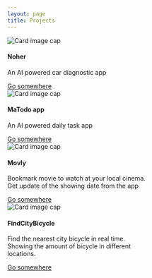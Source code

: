```yaml
---
layout: page
title: Projects
---
```

<head>
  <link 
    rel="stylesheet" 
    href="https://maxcdn.bootstrapcdn.com/bootstrap/4.0.0-beta.2/css/bootstrap.min.css" 
    integrity="sha384-PsH8R72JQ3SOdhVi3uxftmaW6Vc51MKb0q5P2rRUpPvrszuE4W1povHYgTpBfshb" 
    crossorigin="anonymous">
</head>
<div class="container">
  <div class="row justify-content-between project-row">
    <div class="col-4">
      <div class="card" style="width: 20rem;">
        <img class="card-img-top" src="..." alt="Card image cap">
        <div class="card-body">
          <h4 class="card-title">Noher</h4>
          <p class="card-text">An AI powered car diagnostic app</p>
          <a href="#" class="btn btn-primary">Go somewhere</a>
        </div>
      </div>
    </div>
    <div class="col-4">
      <div class="card" style="width: 20rem;">
        <img class="card-img-top" src="..." alt="Card image cap">
        <div class="card-body">
          <h4 class="card-title">MaTodo app</h4>
          <p class="card-text">An AI powered daily task app</p>
          <a href="#" class="btn btn-primary">Go somewhere</a>
        </div>
      </div>
    </div>
  </div>
  <div class="row justify-content-between">
    <div class="col-4">
      <div class="card" style="width: 20rem;">
        <img class="card-img-top" src="..." alt="Card image cap">
        <div class="card-body">
          <h4 class="card-title">Movly</h4>
          <p class="card-text">Bookmark movie to watch at your local cinema. Get update of the showing date from the app</p>
          <a href="#" class="btn btn-primary">Go somewhere</a>
        </div>
      </div>
    </div>
    <div class="col-4">
      <div class="card" style="width: 20rem;">
        <img class="card-img-top" src="..." alt="Card image cap">
        <div class="card-body">
          <h4 class="card-title">FindCityBicycle</h4>
          <p class="card-text">Find the nearest city bicycle in real time. Showing the amount of bicycle in different locations.</p>
          <a href="#" class="btn btn-primary">Go somewhere</a>
        </div>
      </div>
    </div>
  </div>
</div>

<script src="https://code.jquery.com/jquery-3.2.1.slim.min.js" integrity="sha384-KJ3o2DKtIkvYIK3UENzmM7KCkRr/rE9/Qpg6aAZGJwFDMVNA/GpGFF93hXpG5KkN" crossorigin="anonymous"></script>
<script src="https://cdnjs.cloudflare.com/ajax/libs/popper.js/1.12.3/umd/popper.min.js" integrity="sha384-vFJXuSJphROIrBnz7yo7oB41mKfc8JzQZiCq4NCceLEaO4IHwicKwpJf9c9IpFgh" crossorigin="anonymous"></script>
<script src="https://maxcdn.bootstrapcdn.com/bootstrap/4.0.0-beta.2/js/bootstrap.min.js" integrity="sha384-alpBpkh1PFOepccYVYDB4do5UnbKysX5WZXm3XxPqe5iKTfUKjNkCk9SaVuEZflJ" crossorigin="anonymous"></script>